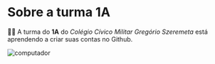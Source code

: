 # Sobre a turma 1A

👩‍💻 A turma do **1A** do _Colégio Cívico Militar Gregório Szeremeta_ está aprendendo a criar suas contas no Github.

![computador](https://media1.tenor.com/m/J9bpG1PrJpkAAAAC/computer-games.gif)
